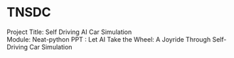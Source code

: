 # TNSDC
Project Title: Self Driving AI Car Simulation  
Module: Neat-python 
PPT : Let AI Take the Wheel: A Joyride Through Self- Driving Car Simulation
